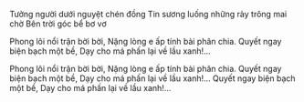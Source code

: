
Tưởng người dưới nguyệt chén đồng
Tin sương luống những rày trông mai chờ
Bên trời góc bể bơ vơ



Phong lôi nổi trận bời bời,
Nặng lòng e ấp tính bài phân chia.
Quyết ngay biện bạch một bề,
Dạy cho má phấn lại về lầu xanh!...

Phong lôi nổi trận bời bời,
Nặng lòng e ấp tính bài phân chia.
Quyết ngay biện bạch một bề,
Dạy cho má phấn lại về lầu xanh!...  Quyết ngay biện bạch một bề,
Dạy cho má phấn lại về lầu xanh!...

